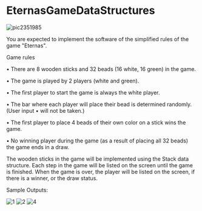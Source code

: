 # EternasGameDataStructures

![pic2351985](https://user-images.githubusercontent.com/55615575/116242004-2988bb80-a76e-11eb-854c-57109545a0aa.jpg)

You are expected to implement the software of the simplified rules of the game "Eternas".

Game rules

•	There are 8 wooden sticks and 32 beads (16 white, 16 green) in the game.

•	The game is played by 2 players (white and green).

•	The first player to start the game is always the white player.

•	The bar where each player will place their bead is determined randomly. (User input
•	will not be taken.)

•	The first player to place 4 beads of their own color on a stick wins the game.

•	No winning player during the game (as a result of placing all 32 beads)
the game ends in a draw.


The wooden sticks in the game will be implemented using the Stack data structure. Each step in the game will be listed on the screen until the game is finished.
When the game is over, the player will be listed on the screen, if there is a winner, or the draw status.

Sample Outputs:

![1](https://user-images.githubusercontent.com/55615575/116242052-360d1400-a76e-11eb-97d6-b547886ac8f1.PNG)
![2](https://user-images.githubusercontent.com/55615575/116242090-3e654f00-a76e-11eb-927e-a977396f2f9b.PNG)
![4](https://user-images.githubusercontent.com/55615575/116242103-432a0300-a76e-11eb-9d8f-1fecb066b409.PNG)
